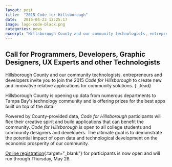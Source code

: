 ```yaml
---
layout: post
title:  "2015 Code for Hillsborough"
date:   2015-04-23 12:25:17
image: logo-code-black.png
categories: news
excerpt: "Hillsborough County and our community technologists, entrepreneurs and developers invite you to join the weekend Hackathon to create new and innovative relative applications for community solutions."
---
```


## Call for Programmers, Developers, Graphic Designers, UX Experts and other Technologists

Hillsborough County and our community technologists, entrepreneurs and developers invite you to join the 2015 <em>Code for Hillsborough</em> to create new and innovative relative applications for community solutions.
{: .lead}

Hillsborough County is opening up data from numerous departments to Tampa Bay's technology community and is offering prizes for the best apps built on top of the data.

Powered by County-provided data, <em>Code for Hillsborough</em> participants will flex their creative spirit and build applications that can benefit the community. <em>Code for Hillsborough</em> is open to all college students and community designers and developers. The ultimate goal is to demonstrate the potential impact of open data and technological development on the economic prosperity of our community.

[Online registration]({{site.eventbrite}}){:target="_blank"} for participants is now open and will run through Thursday, May 28.
